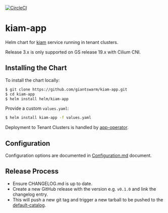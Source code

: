 [![CircleCI](https://dl.circleci.com/status-badge/img/gh/giantswarm/kiam-app/tree/master.svg?style=svg)](https://dl.circleci.com/status-badge/redirect/gh/giantswarm/kiam-app/tree/master)

# kiam-app

Helm chart for [kiam] service running in tenant clusters.

Release 3.x is only supported on GS release 19.x with Cilium CNI.

## Installing the Chart

To install the chart locally:

```bash
$ git clone https://github.com/giantswarm/kiam-app.git
$ cd kiam-app
$ helm install helm/kiam-app
```

Provide a custom `values.yaml`:

```bash
$ helm install kiam-app -f values.yaml
```

Deployment to Tenant Clusters is handled by [app-operator](https://github.com/giantswarm/app-operator).

## Configuration

Configuration options are documented in [Configuration.md](helm/kiam-app/Configuration.md) document.

## Release Process

* Ensure CHANGELOG.md is up to date.
* Create a new GitHub release with the version e.g. `v0.1.0` and link the
changelog entry.
* This will push a new git tag and trigger a new tarball to be pushed to the
[default-catalog].

[app-operator]: https://github.com/giantswarm/app-operator
[default-catalog]: https://github.com/giantswarm/default-catalog
[default-test-catalog]: https://github.com/giantswarm/default-test-catalog
[kiam]: https://github.com/uswitch/kiam
